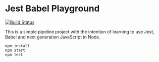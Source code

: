 # Jest Babel Playground

[![Build Status](https://dev.azure.com/miroslawmajka/jest-babel-playground/_apis/build/status/miroslawmajka.jest-babel-playground?branchName=master)](https://dev.azure.com/miroslawmajka/jest-babel-playground/_build/latest?definitionId=3&branchName=master)

This is a simple pipeline project with the intention of learning to use Jest, Babel and next generation JavaScript in Node.

```
npm install
npm start
npm test
```